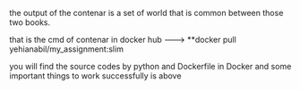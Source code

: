 the output of the contenar is a set of world that is common between those two books. 

that is the cmd of contenar in docker hub ---> **docker pull  yehianabil/my_assignment:slim

you will find the source codes by python and Dockerfile in Docker and some important things to work  successfully is above
